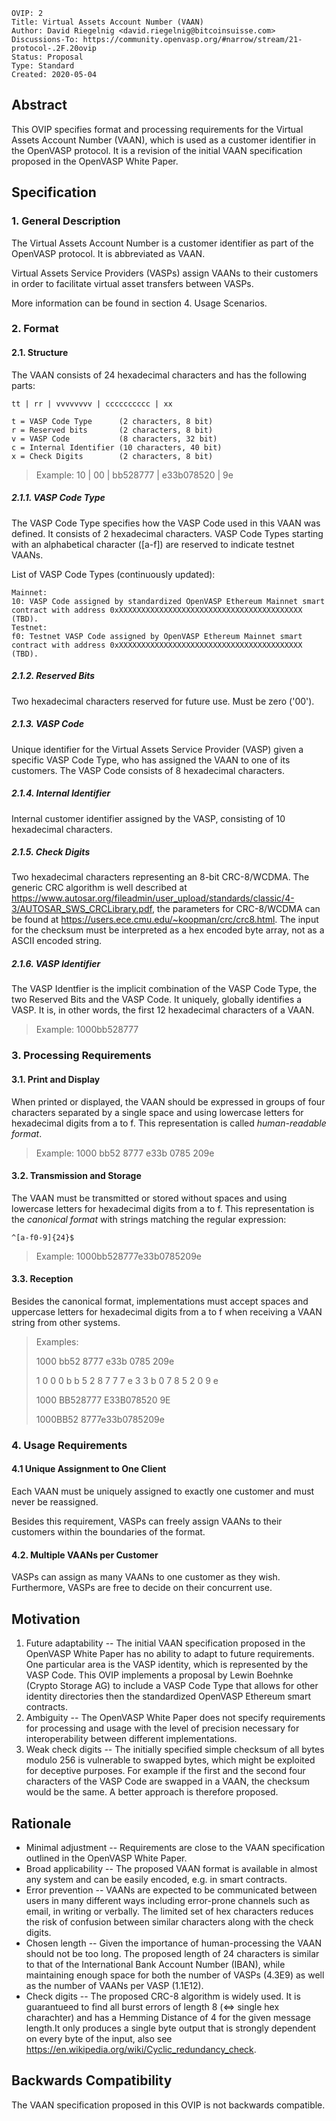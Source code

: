 ```
OVIP: 2
Title: Virtual Assets Account Number (VAAN)
Author: David Riegelnig <david.riegelnig@bitcoinsuisse.com>
Discussions-To: https://community.openvasp.org/#narrow/stream/21-protocol-.2F.20ovip
Status: Proposal
Type: Standard
Created: 2020-05-04
```

## Abstract

This OVIP specifies format and processing requirements for the Virtual Assets Account Number (VAAN), which is used as a customer identifier in the OpenVASP protocol. It is a revision of the initial VAAN specification proposed in the OpenVASP White Paper.

## Specification

### 1. General Description

The Virtual Assets Account Number is a customer identifier as part of the OpenVASP protocol. It is abbreviated as VAAN.

Virtual Assets Service Providers (VASPs) assign VAANs to their customers in order to facilitate virtual asset transfers between VASPs.

More information can be found in section 4. Usage Scenarios.

### 2. Format

#### 2.1. Structure

The VAAN consists of 24 hexadecimal characters and has the following parts:

```
tt | rr | vvvvvvvv | cccccccccc | xx
```

```pseudocode
t = VASP Code Type      (2 characters, 8 bit)
r = Reserved bits       (2 characters, 8 bit)
v = VASP Code           (8 characters, 32 bit)
c = Internal Identifier (10 characters, 40 bit)
x = Check Digits        (2 characters, 8 bit)
```

> Example:	10 | 00 | bb528777 | e33b078520 | 9e

##### 2.1.1. VASP Code Type

The VASP Code Type specifies how the VASP Code used in this VAAN was defined. It consists of 2 hexadecimal characters.
VASP Code Types starting with an alphabetical character ([a-f]) are reserved to indicate testnet VAANs.

List of VASP Code Types (continuously updated):

```
Mainnet:
10: VASP Code assigned by standardized OpenVASP Ethereum Mainnet smart contract with address 0xXXXXXXXXXXXXXXXXXXXXXXXXXXXXXXXXXXXXXXXXX (TBD).
Testnet:
f0: Testnet VASP Code assigned by OpenVASP Ethereum Mainnet smart contract with address 0xXXXXXXXXXXXXXXXXXXXXXXXXXXXXXXXXXXXXXXXXX (TBD).
```

##### 2.1.2. Reserved Bits

Two hexadecimal characters reserved for future use. Must be zero ('00').

##### 2.1.3. VASP Code

Unique identifier for the Virtual Assets Service Provider (VASP) given a specific VASP Code Type, who has assigned the VAAN to one of its customers. The VASP Code consists of 8 hexadecimal characters.

##### 2.1.4. Internal Identifier

Internal customer identifier assigned by the VASP, consisting of 10 hexadecimal characters.

##### 2.1.5. Check Digits

Two hexadecimal characters representing an 8-bit CRC-8/WCDMA. The generic CRC algorithm is well described at https://www.autosar.org/fileadmin/user_upload/standards/classic/4-3/AUTOSAR_SWS_CRCLibrary.pdf, the parameters for CRC-8/WCDMA can be found at https://users.ece.cmu.edu/~koopman/crc/crc8.html. The input for the checksum must be interpreted as a hex encoded byte array, not as a ASCII encoded string.

##### 2.1.6. VASP Identifier

The VASP Identfier is the implicit combination of the VASP Code Type, the two Reserved Bits and the VASP Code. It uniquely, globally identifies a VASP. It is, in other words, the first 12 hexadecimal characters of a VAAN.

> Example:	1000bb528777

### 3. Processing Requirements

#### 3.1. Print and Display

When printed or displayed, the VAAN should be expressed in groups of four characters separated by a single space and using lowercase letters for hexadecimal digits from a to f. This representation is called *human-readable format*.

> Example:	1000 bb52 8777 e33b 0785 209e

#### 3.2. Transmission and Storage

The VAAN must be transmitted or stored without spaces and using lowercase letters for hexadecimal digits from a to f. This representation is the *canonical format* with strings matching the regular expression:

```
^[a-f0-9]{24}$
```

> Example:	1000bb528777e33b0785209e

#### 3.3. Reception

Besides the canonical format, implementations must accept spaces and uppercase letters for hexadecimal digits from a to f when receiving a VAAN string from other systems.

> Examples:
>
> 1000 bb52 8777 e33b 0785 209e
>
> 1 0 0 0 b b 5 2 8 7 7 7 e 3 3 b 0 7 8 5 2 0 9 e
>
> 1000 BB528777 E33B078520 9E
>
> 1000BB52 8777e33b0785209e

### 4. Usage Requirements

#### 4.1 Unique Assignment to One Client

Each VAAN must be uniquely assigned to exactly one customer and must never be reassigned.

Besides this requirement, VASPs can freely assign VAANs to their customers within the boundaries of the format.

#### 4.2. Multiple VAANs per Customer

VASPs can assign as many VAANs to one customer as they wish. Furthermore, VASPs are free to decide on their concurrent use.

## Motivation

1. Future adaptability -- The initial VAAN specification proposed in the OpenVASP White Paper has no ability to adapt to future requirements. One particular area is the VASP identity, which is represented by the VASP Code. This OVIP implements a proposal by Lewin Boehnke (Crypto Storage AG) to include a VASP Code Type that allows for other identity directories then the standardized OpenVASP Ethereum smart contracts.
2. Ambiguity -- The OpenVASP White Paper does not specify requirements for processing and usage with the level of precision necessary for interoperability between different implementations.
3. Weak check digits -- The initially specified simple checksum of all bytes modulo 256 is vulnerable to swapped bytes, which might be exploited for deceptive purposes. For example if the first and the second four characters of the VASP Code are swapped in a VAAN, the checksum would be the same. A better approach is therefore proposed.

## Rationale

- Minimal adjustment -- Requirements are close to the VAAN specification outlined in the OpenVASP White Paper.
- Broad applicability -- The proposed VAAN format is available in almost any system and can be easily encoded, e.g. in smart contracts.
- Error prevention -- VAANs are expected to be communicated between users in many different ways including error-prone channels such as email, in writing or verbally. The limited set of hex characters reduces the risk of confusion between similar characters along with the check digits.
- Chosen length -- Given the importance of human-processing the VAAN should not be too long. The proposed length of 24 characters is similar to that of the International Bank Account Number (IBAN), while maintaining enough space for both the number of VASPs (4.3E9) as well as the number of VAANs per VASP (1.1E12).
- Check digits -- The proposed CRC-8 algorithm is widely used. It is guarantueed to find all burst errors of length 8 (<=> single hex charachter) and has a Hemming Distance of 4 for the given message length.It only produces a single byte output that is strongly dependent on every byte of the input, also see https://en.wikipedia.org/wiki/Cyclic_redundancy_check.

## Backwards Compatibility

The VAAN specification proposed in this OVIP is not backwards compatible.

<!--stackedit_data:
eyJoaXN0b3J5IjpbMTQ0ODIxMDkxOV19
-->